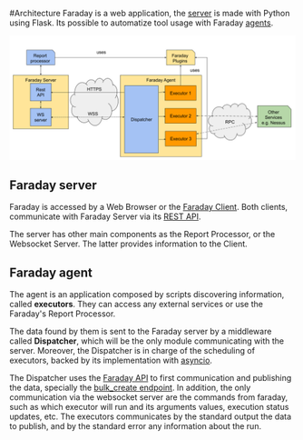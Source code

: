 #Architecture
Faraday is a web application, the [server][server] is made with Python using 
 Flask. Its possible to automatize tool usage with Faraday [agents][agents].

![Architecture](../images/arch.png)

## Faraday server
Faraday is accessed by a Web Browser or the [Faraday Client][client]. 
Both clients, communicate with Faraday Server via its [REST API][api].

The server has other main components as the Report Processor, or the Websocket
 Server. The latter provides information to the Client.

## Faraday agent
The agent is an application composed by scripts discovering information, 
 called **executors**. They can access any external services or use the 
 Faraday's Report Processor. 
 
The data found by them is sent to the Faraday server by a middleware called 
 **Dispatcher**, which will be the only module communicating with the server. 
 Moreover, the Dispatcher is in charge of the scheduling of executors, backed 
 by its implementation with [asyncio][asyncio].
 
The Dispatcher uses the [Faraday API][api] to first communication and 
 publishing the data, specially the [bulk_create endpoint][bulk_create]. In 
 addition, the only communication via the websocket server are the commands 
 from faraday, such as which executor will run and its arguments values, 
 execution status updates, etc. The executors communicates by the standard 
 output the data to publish, and by the standard error any information about 
 the run.

[server]: https://github.com/infobyte/faraday
[agents]: https://github.com/infobyte/faraday_agent_dispatcher
[client]: https://github.com/infobyte/faraday-client
<!-- TODO -->
[api]: ../418.md 
[bulk_create]: ../418.md
[asyncio]: https://docs.python.org/3/library/asyncio.html
